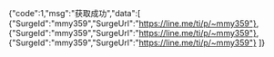 {"code":1,"msg":"获取成功","data":[
{"SurgeId":"mmy359","SurgeUrl":"https://line.me/ti/p/~mmy359"},
{"SurgeId":"mmy359","SurgeUrl":"https://line.me/ti/p/~mmy359"},
{"SurgeId":"mmy359","SurgeUrl":"https://line.me/ti/p/~mmy359"}
]}
